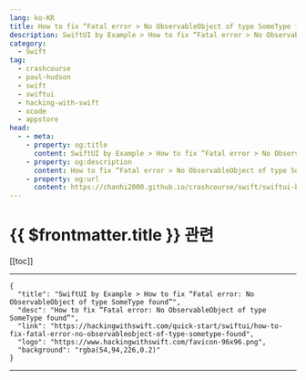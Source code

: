 ```yaml
---
lang: ko-KR
title: How to fix “Fatal error > No ObservableObject of type SomeType found”
description: SwiftUI by Example > How to fix “Fatal error > No ObservableObject of type SomeType found”
category:
  - Swift
tag: 
  - crashcourse
  - paul-hudson
  - swift
  - swiftui
  - hacking-with-swift
  - xcode
  - appstore
head:
  - - meta:
    - property: og:title
      content: SwiftUI by Example > How to fix “Fatal error > No ObservableObject of type SomeType found”
    - property: og:description
      content: How to fix “Fatal error > No ObservableObject of type SomeType found”
    - property: og:url
      content: https://chanhi2000.github.io/crashcourse/swift/swiftui-by-example/25-appendix-a/how-to-fix-fatal-error-no-observableobject-of-type-sometype-found.html
---
```


# {{ $frontmatter.title }} 관련

[[toc]]

---

```component VPCard
{
  "title": "SwiftUI by Example > How to fix “Fatal error: No ObservableObject of type SomeType found”",
  "desc": "How to fix “Fatal error: No ObservableObject of type SomeType found”",
  "link": "https://hackingwithswift.com/quick-start/swiftui/how-to-fix-fatal-error-no-observableobject-of-type-sometype-found",
  "logo": "https://www.hackingwithswift.com/favicon-96x96.png",
  "background": "rgba(54,94,226,0.2)"
}
```

---

<TagLinks />